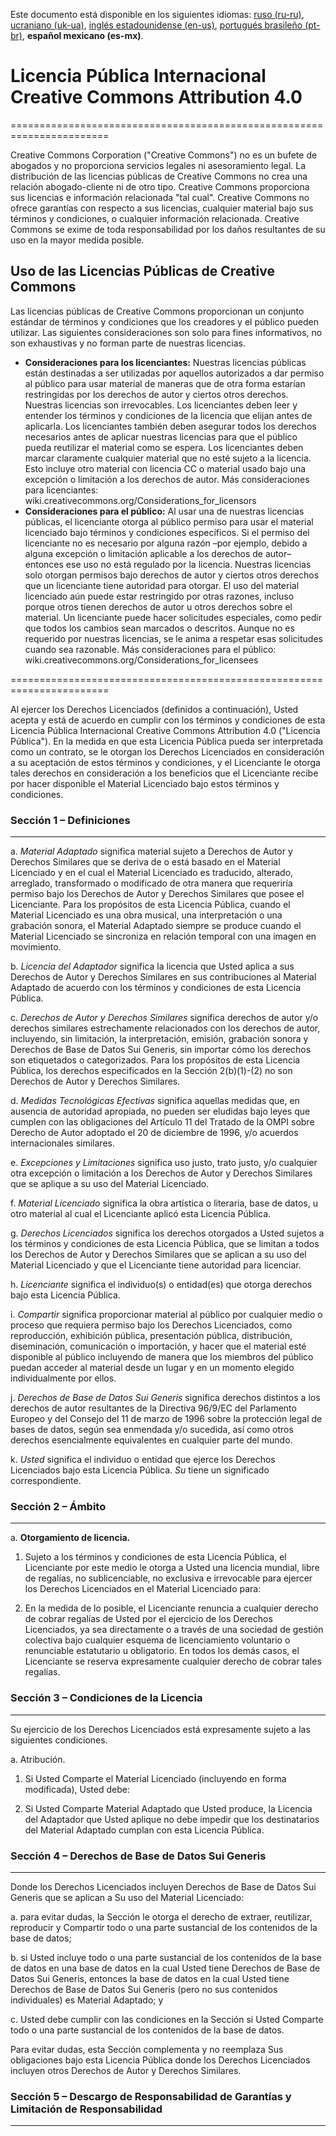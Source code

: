 Este documento está disponible en los siguientes idiomas: [ruso (ru-ru)](/docs/ASSETS_LICENSE_ru-ru.md), [ucraniano (uk-ua)](/docs/ASSETS_LICENSE_uk-ua.md), [inglés estadounidense (en-us)](/docs/ASSETS_LICENSE_en-us.md), [portugués brasileño (pt-br)](/docs/ASSETS_LICENSE_pt-br.md), **español mexicano (es-mx)**.

# Licencia Pública Internacional Creative Commons Attribution 4.0

=======================================================================

Creative Commons Corporation ("Creative Commons") no es un bufete de abogados y no proporciona servicios legales ni asesoramiento legal. La distribución de las licencias públicas de Creative Commons no crea una relación abogado-cliente ni de otro tipo. Creative Commons proporciona sus licencias e información relacionada "tal cual". Creative Commons no ofrece garantías con respecto a sus licencias, cualquier material bajo sus términos y condiciones, o cualquier información relacionada. Creative Commons se exime de toda responsabilidad por los daños resultantes de su uso en la mayor medida posible.

## Uso de las Licencias Públicas de Creative Commons

Las licencias públicas de Creative Commons proporcionan un conjunto estándar de términos y condiciones que los creadores y el público pueden utilizar. Las siguientes consideraciones son solo para fines informativos, no son exhaustivas y no forman parte de nuestras licencias.

* **Consideraciones para los licenciantes:** Nuestras licencias públicas están destinadas a ser utilizadas por aquellos autorizados a dar permiso al público para usar material de maneras que de otra forma estarían restringidas por los derechos de autor y ciertos otros derechos. Nuestras licencias son irrevocables. Los licenciantes deben leer y entender los términos y condiciones de la licencia que elijan antes de aplicarla. Los licenciantes también deben asegurar todos los derechos necesarios antes de aplicar nuestras licencias para que el público pueda reutilizar el material como se espera. Los licenciantes deben marcar claramente cualquier material que no esté sujeto a la licencia. Esto incluye otro material con licencia CC o material usado bajo una excepción o limitación a los derechos de autor. Más consideraciones para licenciantes: wiki.creativecommons.org/Considerations_for_licensors
* **Consideraciones para el público:** Al usar una de nuestras licencias públicas, el licenciante otorga al público permiso para usar el material licenciado bajo términos y condiciones específicos. Si el permiso del licenciante no es necesario por alguna razón –por ejemplo, debido a alguna excepción o limitación aplicable a los derechos de autor– entonces ese uso no está regulado por la licencia. Nuestras licencias solo otorgan permisos bajo derechos de autor y ciertos otros derechos que un licenciante tiene autoridad para otorgar. El uso del material licenciado aún puede estar restringido por otras razones, incluso porque otros tienen derechos de autor u otros derechos sobre el material. Un licenciante puede hacer solicitudes especiales, como pedir que todos los cambios sean marcados o descritos. Aunque no es requerido por nuestras licencias, se le anima a respetar esas solicitudes cuando sea razonable. Más consideraciones para el público: wiki.creativecommons.org/Considerations_for_licensees

=======================================================================

Al ejercer los Derechos Licenciados (definidos a continuación), Usted acepta y está de acuerdo en cumplir con los términos y condiciones de esta Licencia Pública Internacional Creative Commons Attribution 4.0 ("Licencia Pública"). En la medida en que esta Licencia Pública pueda ser interpretada como un contrato, se le otorgan los Derechos Licenciados en consideración a su aceptación de estos términos y condiciones, y el Licenciante le otorga tales derechos en consideración a los beneficios que el Licenciante recibe por hacer disponible el Material Licenciado bajo estos términos y condiciones.

### Sección 1 – Definiciones

---

a. *Material Adaptado* significa material sujeto a Derechos de Autor y Derechos Similares que se deriva de o está basado en el Material Licenciado y en el cual el Material Licenciado es traducido, alterado, arreglado, transformado o modificado de otra manera que requeriría permiso bajo los Derechos de Autor y Derechos Similares que posee el Licenciante. Para los propósitos de esta Licencia Pública, cuando el Material Licenciado es una obra musical, una interpretación o una grabación sonora, el Material Adaptado siempre se produce cuando el Material Licenciado se sincroniza en relación temporal con una imagen en movimiento.

b. *Licencia del Adaptador* significa la licencia que Usted aplica a sus Derechos de Autor y Derechos Similares en sus contribuciones al Material Adaptado de acuerdo con los términos y condiciones de esta Licencia Pública.

c. *Derechos de Autor y Derechos Similares* significa derechos de autor y/o derechos similares estrechamente relacionados con los derechos de autor, incluyendo, sin limitación, la interpretación, emisión, grabación sonora y Derechos de Base de Datos Sui Generis, sin importar cómo los derechos son etiquetados o categorizados. Para los propósitos de esta Licencia Pública, los derechos especificados en la Sección 2(b)(1)-(2) no son Derechos de Autor y Derechos Similares.

d. *Medidas Tecnológicas Efectivas* significa aquellas medidas que, en ausencia de autoridad apropiada, no pueden ser eludidas bajo leyes que cumplen con las obligaciones del Artículo 11 del Tratado de la OMPI sobre Derecho de Autor adoptado el 20 de diciembre de 1996, y/o acuerdos internacionales similares.

e. *Excepciones y Limitaciones* significa uso justo, trato justo, y/o cualquier otra excepción o limitación a los Derechos de Autor y Derechos Similares que se aplique a su uso del Material Licenciado.

f. *Material Licenciado* significa la obra artística o literaria, base de datos, u otro material al cual el Licenciante aplicó esta Licencia Pública.

g. *Derechos Licenciados* significa los derechos otorgados a Usted sujetos a los términos y condiciones de esta Licencia Pública, que se limitan a todos los Derechos de Autor y Derechos Similares que se aplican a su uso del Material Licenciado y que el Licenciante tiene autoridad para licenciar.

h. *Licenciante* significa el individuo(s) o entidad(es) que otorga derechos bajo esta Licencia Pública.

i. *Compartir* significa proporcionar material al público por cualquier medio o proceso que requiera permiso bajo los Derechos Licenciados, como reproducción, exhibición pública, presentación pública, distribución, diseminación, comunicación o importación, y hacer que el material esté disponible al público incluyendo de manera que los miembros del público puedan acceder al material desde un lugar y en un momento elegido individualmente por ellos.

j. *Derechos de Base de Datos Sui Generis* significa derechos distintos a los derechos de autor resultantes de la Directiva 96/9/EC del Parlamento Europeo y del Consejo del 11 de marzo de 1996 sobre la protección legal de bases de datos, según sea enmendada y/o sucedida, así como otros derechos esencialmente equivalentes en cualquier parte del mundo.

k. *Usted* significa el individuo o entidad que ejerce los Derechos Licenciados bajo esta Licencia Pública. *Su* tiene un significado correspondiente.

### Sección 2 – Ámbito

---

a. **Otorgamiento de licencia.**

  1. Sujeto a los términos y condiciones de esta Licencia Pública, el Licenciante por este medio le otorga a Usted una licencia mundial, libre de regalías, no sublicenciable, no exclusiva e irrevocable para ejercer los Derechos Licenciados en el Material Licenciado para:
  
  2. En la medida de lo posible, el Licenciante renuncia a cualquier derecho de cobrar regalías de Usted por el ejercicio de los Derechos Licenciados, ya sea directamente o a través de una sociedad de gestión colectiva bajo cualquier esquema de licenciamiento voluntario o renunciable estatutario u obligatorio. En todos los demás casos, el Licenciante se reserva expresamente cualquier derecho de cobrar tales regalías.

### Sección 3 – Condiciones de la Licencia

---

Su ejercicio de los Derechos Licenciados está expresamente sujeto a las siguientes condiciones.

a. Atribución.

  1. Si Usted Comparte el Material Licenciado (incluyendo en forma modificada), Usted debe:
  
  2. Si Usted Comparte Material Adaptado que Usted produce, la Licencia del Adaptador que Usted aplique no debe impedir que los destinatarios del Material Adaptado cumplan con esta Licencia Pública.

### Sección 4 – Derechos de Base de Datos Sui Generis

---

Donde los Derechos Licenciados incluyen Derechos de Base de Datos Sui Generis que se aplican a Su uso del Material Licenciado:

a. para evitar dudas, la Sección le otorga el derecho de extraer, reutilizar, reproducir y Compartir todo o una parte sustancial de los contenidos de la base de datos;

b. si Usted incluye todo o una parte sustancial de los contenidos de la base de datos en una base de datos en la cual Usted tiene Derechos de Base de Datos Sui Generis, entonces la base de datos en la cual Usted tiene Derechos de Base de Datos Sui Generis (pero no sus contenidos individuales) es Material Adaptado; y

c. Usted debe cumplir con las condiciones en la Sección si Usted Comparte todo o una parte sustancial de los contenidos de la base de datos.

Para evitar dudas, esta Sección complementa y no reemplaza Sus obligaciones bajo esta Licencia Pública donde los Derechos Licenciados incluyen otros Derechos de Autor y Derechos Similares.

### Sección 5 – Descargo de Responsabilidad de Garantías y Limitación de Responsabilidad

---
